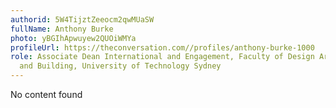 ```yaml
---
authorid: 5W4TijztZeeocm2qwMUaSW
fullName: Anthony Burke
photo: yBGIhApwuyew2QUOiWMYa
profileUrl: https://theconversation.com//profiles/anthony-burke-1000
role: Associate Dean International and Engagement, Faculty of Design Architecture
  and Building, University of Technology Sydney
---
```

No content found